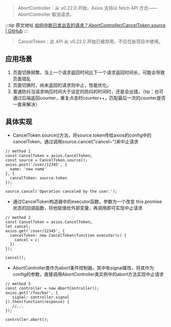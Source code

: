> AbortController：从 v0.22.0 开始，Axios 支持以 fetch API 方式—— AbortController 取消请求。

  :::tip 原文地址
  [如何中断已发出去的请求？AbortController/CancelToken.source | GitHub](https://github.com/jynba/jynba.github.io/issues/10)
  :::
  
> CancelToken：此 API 从 v0.22.0 开始已被弃用，不应在新项目中使用。

## 应用场景
1. 页面切换频繁，当上一个请求返回时间比下一个请求返回时间长，可能会导致页面错乱
2. 页面切换时，尚未返回的请求则中止，性能优化。
3. 普通防抖当请求响应时间大于设定的防抖的时间时，还是会出错。（tip：也可通过后端返回counter，重复点击时counter++，匹配最后一次的counter是否一直来解决）

## 具体实现
* CancelToken.source()方法，将source.token传给axios的config中的cancelToken，通过调用source.cancel("cancel~")来中止请求
```
// method 1 
const CancelToken = axios.CancelToken;
const source = CancelToken.source();
axios.post('/user/12345', {
  name: 'new name'
}, {
  cancelToken: source.token
});

source.cancel('Operation canceled by the user.');
```
* 通过CancelToken构造器中的executor函数，参数为一个改变 this.promise 状态的回调函数，将他赋值给外部变量，再调用即可实现中止请求
```
// method 2
const CancelToken = axios.CancelToken;
let cancel;
axios.get('/user/12345', {
  cancelToken: new CancelToken(function executor(c) {
    cancel = c;
  })
});

cancel();
```
* AbortController类作为abort事件控制器，其中有signal属性，将其作为config的参数，直接调用AbortController类实例中的abort方法实现中止请求
```
// method 3
const controller = new AbortController();
axios.get('/foo/bar', {
   signal: controller.signal
}).then(function(response) {
   //...
});

controller.abort();
```